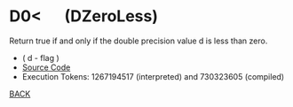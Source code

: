 # D0&lt; &emsp; (DZeroLess)
Return true if and only if the double precision value d is less than zero.
* ( d - flag )
* [Source Code](../words/double/DZeroLess.cs)
* Execution Tokens: 1267194517 (interpreted) and 730323605 (compiled)


[BACK](builtins.md#DZeroLess)
